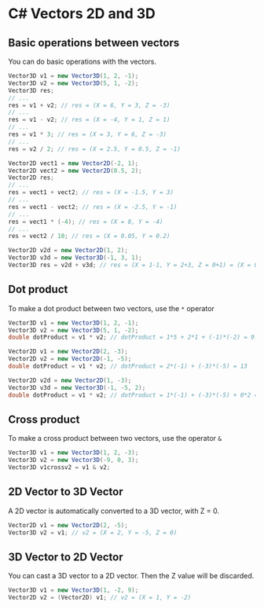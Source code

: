 # C# Vectors 2D and 3D

## Basic operations between vectors

You can do basic operations with the vectors.

```cs
Vector3D v1 = new Vector3D(1, 2, -1);
Vector3D v2 = new Vector3D(5, 1, -2);
Vector3D res;
// ...
res = v1 + v2; // res = (X = 6, Y = 3, Z = -3)
// ...
res = v1 - v2; // res = (X = -4, Y = 1, Z = 1)
// ...
res = v1 * 3; // res = (X = 3, Y = 6, Z = -3)
// ...
res = v2 / 2; // res = (X = 2.5, Y = 0.5, Z = -1)
```

```cs
Vector2D vect1 = new Vector2D(-2, 1);
Vector2D vect2 = new Vector2D(0.5, 2);
Vector2D res;
// ...
res = vect1 + vect2; // res = (X = -1.5, Y = 3)
// ...
res = vect1 - vect2; // res = (X = -2.5, Y = -1)
// ...
res = vect1 * (-4); // res = (X = 8, Y = -4)
// ...
res = vect2 / 10; // res = (X = 0.05, Y = 0.2)
```

```cs
Vector2D v2d = new Vector2D(1, 2);
Vector3D v3d = new Vector3D(-1, 3, 1);
Vector3D res = v2d + v3d; // res = (X = 1-1, Y = 2+3, Z = 0+1) = (X = 0, Y = 5, Z = 1)
```

## Dot product

To make a dot product between two vectors, use the ```*``` operator

```cs
Vector3D v1 = new Vector3D(1, 2, -1);
Vector3D v2 = new Vector3D(5, 1, -2);
double dotProduct = v1 * v2; // dotProduct = 1*5 + 2*1 + (-1)*(-2) = 9.0
```

```cs
Vector2D v1 = new Vector2D(2, -3);
Vector2D v2 = new Vector2D(-1, -5);
double dotProduct = v1 * v2; // dotProduct = 2*(-1) + (-3)*(-5) = 13
```

```cs
Vector2D v2d = new Vector2D(1, -3);
Vector3D v3d = new Vector3D(-1, -5, 2);
double dotProduct = v1 * v2; // dotProduct = 1*(-1) + (-3)*(-5) + 0*2 = 14
```

## Cross product

To make a cross product between two vectors, use the operator ```&```

```cs
Vector3D v1 = new Vector3D(1, 2, -3);
Vector3D v2 = new Vector3D(-9, 0, 3);
Vector3D v1crossv2 = v1 & v2;
```

## 2D Vector to 3D Vector

A 2D vector is automatically converted to a 3D vector, with Z = 0.

```cs
Vector2D v1 = new Vector2D(2, -5);
Vector3D v2 = v1; // v2 = (X = 2, Y = -5, Z = 0)
```

## 3D Vector to 2D Vector

You can cast a 3D vector to a 2D vector. Then the Z value will be discarded.

```cs
Vector3D v1 = new Vector3D(1, -2, 9);
Vector2D v2 = (Vector2D) v1; // v2 = (X = 1, Y = -2)
```
